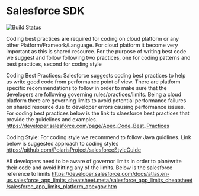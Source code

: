 # Salesforce SDK

[![Build Status](https://travis-ci.com/germanattanasio/salesforce-sdk.svg?token=KTpTGKpqxmhtwWo4UVVC&branch=master)](https://travis-ci.com/germanattanasio/salesforce-sdk)

Coding best practices are required for coding on cloud platform or any other Platform/Frameork/Language. For cloud platform it become very important as this is shared resource. For the purpose of writing best code we suggest and follow following two practices, one for coding patterns and best practices, second for coding style

Coding Best Practices: Salesforce suggests coding best practices to help us write good code from performance point of view. There are  platform specific recommendations to follow in order to make sure that the developers are following governing rules/practices/limits. Being a cloud platform there are governing limits to avoid potential performance failures on shared resource due to developer errors causing performance issues. For coding best practices below is the link to slaesforce best practices that provide the guidelines and examples.
https://developer.salesforce.com/page/Apex_Code_Best_Practices

Coding Style: For coding style we recommend to follow Java guidlines. Link below is suggested approach to coding styles
https://github.com/PolarisProject/salesforceStyleGuide

All developers need to be aware of governor limits in order to plan/write their code and avoid hitting any of the limits. Below is the salesforce reference to limits
https://developer.salesforce.com/docs/atlas.en-us.salesforce_app_limits_cheatsheet.meta/salesforce_app_limits_cheatsheet/salesforce_app_limits_platform_apexgov.htm
